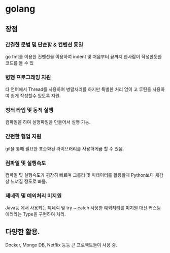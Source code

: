 # golang
## 장점
### 간결한 문법 및 단순함 & 컨벤션 통일
go fmt를 이용한 컨벤션을 이용하여 indent 및
처음부터 끝까지 한사람이 작성한듯한 코드를 볼 수 있

### 병행 프로그래밍 지원
타 언어에서 Thread를 사용하여 병렬처리를 하지만
특별한 처리 없이 고 루틴을 사용하여 쉽게 작성할수 있도록 지원.

### 정적 타입 및 동적 실행
컴파일을 하여 실행파일을 만들어서 실행 가능.

### 간편한 협업 지원
git을 통해 필요한 표준화된 라이브러리를 사용하게끔 할 수 있음. 

### 컴파일 및 실행속도
컴파일 및 실행속도가 굉장히 빠르며
크롤러 및 빅데이터를 활용할때 Python보다 체감상 느껴질 정도로 빠름.

### 제네릭 및 예외처리 미지원
Java등 에서 사용되는 제네릭 및 try ~ catch 사용한 예외처리를 미지원
대신 커스텀 에러라는 Type을 구현하여 처리.

## 다양한 활용.
Docker, Mongo DB, Netflix 등등 큰 프로젝트들이 사용 중.
